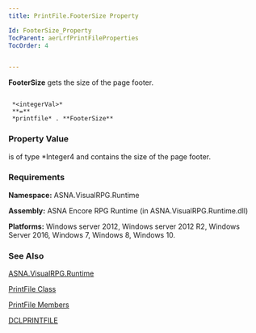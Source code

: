 ```yaml
---
title: PrintFile.FooterSize Property

Id: FooterSize_Property
TocParent: aerLrfPrintFileProperties
TocOrder: 4


---
```


**FooterSize** gets the size of the page footer. 

```

 *<integerVal>* 
 **=** 
 *printfile* . **FooterSize** 
```

### Property Value
***<integerVal>*** is of type *Integer4 and contains the size of the page footer. 

### Requirements
**Namespace:** ASNA.VisualRPG.Runtime 

**Assembly:** ASNA Encore RPG Runtime (in ASNA.VisualRPG.Runtime.dll) 

**Platforms:** Windows server 2012, Windows server 2012 R2, Windows Server 2016, Windows 7, Windows 8, Windows 10. 

### See Also
[ASNA.VisualRPG.Runtime](ecrLrfRuntimeNamespace.html)

[PrintFile Class](ecrLrfPrintFileClass.html)

[PrintFile Members](ecrLrfPrintFileMembers.html)

[DCLPRINTFILE](DCLPRINTFILE.html) 
